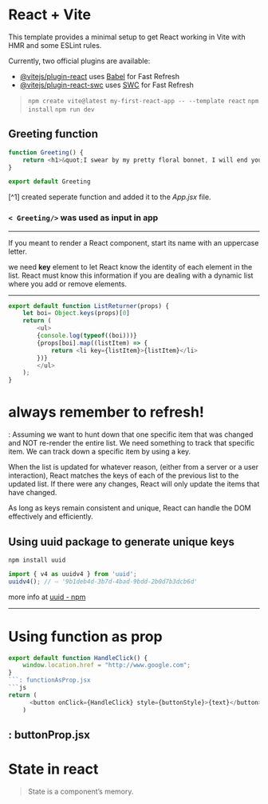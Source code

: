 # React + Vite

This template provides a minimal setup to get React working in Vite with HMR and some ESLint rules.

Currently, two official plugins are available:

- [@vitejs/plugin-react](https://github.com/vitejs/vite-plugin-react/blob/main/packages/plugin-react/README.md) uses [Babel](https://babeljs.io/) for Fast Refresh
- [@vitejs/plugin-react-swc](https://github.com/vitejs/vite-plugin-react-swc) uses [SWC](https://swc.rs/) for Fast Refresh


> ```npm create vite@latest my-first-react-app -- --template react```
>``` npm install ```
>``` npm run dev ```


## Greeting function

```js
function Greeting() { 
    return <h1>&quot;I swear by my pretty floral bonnet, I will end you.&quot;</h1>;
}

export default Greeting
``` 
[^1] created seperate function and added it to the *App.jsx* file.
### `< Greeting/>` was used as input in app

---
If you meant to render a React component, start its name with an uppercase letter.

we need **key** element to let React know the identity of each element in the list. React must know this information if you are dealing with a dynamic list where you add or remove elements.

---
```js
export default function ListReturner(props) {
    let boi= Object.keys(props)[0]
    return (
        <ul>
        {console.log(typeof((boi)))}
        {props[boi].map((listItem) => {
            return <li key={listItem}>{listItem}</li>
        })}
        </ul>
    );
}
```

# always remember to refresh!
: Assuming we want to hunt down that one specific item that was changed and NOT re-render the entire list. We need something to track that specific item. We can track down a specific item by using a key.

When the list is updated for whatever reason, (either from a server or a user interaction), React matches the keys of each of the previous list to the updated list. If there were any changes, React will only update the items that have changed.

As long as keys remain consistent and unique, React can handle the DOM effectively and efficiently.

## Using uuid package to generate unique keys

`npm install uuid`

```js
import { v4 as uuidv4 } from 'uuid';
uuidv4(); // ⇨ '9b1deb4d-3b7d-4bad-9bdd-2b0d7b3dcb6d'
```

more info at [uuid - npm](https://www.npmjs.com/package/uuid)

---
# Using function as prop
```js
export default function HandleClick() {
    window.location.href = "http://www.google.com";
}
```: functionAsProp.jsx
```js
return (
      <button onClick={HandleClick} style={buttonStyle}>{text}</button>
    )
``` 
: buttonProp.jsx
---
# State in react
> State is a component’s memory.

